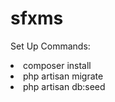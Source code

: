 # sfxms

Set Up Commands:
    <li>composer install</li>
    <li>php artisan migrate</li>
    <li>php artisan db:seed</li>
    
    